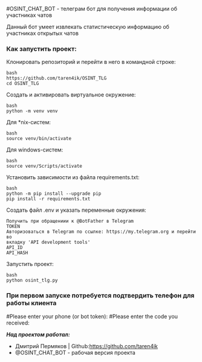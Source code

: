 #OSINT_CHAT_BOT - телеграм бот для получения информации об участниках чатов

Данный бот умеет извлекать статистическую информацию об участниках открытых чатов


### Как запустить проект:

Клонировать репозиторий и перейти в него в командной строке:

```
bash
https://github.com/taren4ik/OSINT_TLG
cd OSINT_TLG
```

Cоздать и активировать виртуальное окружение:

```
bash
python -m venv venv
```

Для *nix-систем:
```
bash
source venv/bin/activate
```

Для windows-систем:
```
bash
source venv/Scripts/activate
```

Установить зависимости из файла requirements.txt:

```
bash
python -m pip install --upgrade pip
pip install -r requirements.txt
```
Создать файл .env и указать переменные окружения:

```
Получить при обращениии к @BotFather в Telegram
TOKEN 
Авторизоваться в Telegram по ссылке: https://my.telegram.org и перейти во 
вкладку 'API development tools'
API_ID
API_HASH 
```


Запустить проект:

```
bash
python osint_tlg.py
```


### При первом запуске потребуется подтвердить телефон для работы клиента
#Please enter your phone (or bot token): 
#Please enter the code you received: 


***Над проектом работал:***
* Дмитрий Пермяков | Github:https://github.com/taren4ik  
* @OSINT_CHAT_BOT - рабочая версия проекта

